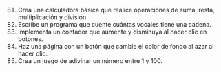 81. Crea una calculadora básica que realice operaciones de suma, resta, multiplicación y división.
82. Escribe un programa que cuente cuántas vocales tiene una cadena.
83. Implementa un contador que aumente y disminuya al hacer clic en botones.
84. Haz una página con un botón que cambie el color de fondo al azar al hacer clic.
85. Crea un juego de adivinar un número entre 1 y 100.